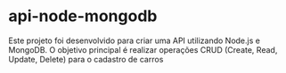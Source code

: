 # api-node-mongodb
Este projeto foi desenvolvido para criar uma API utilizando Node.js e MongoDB. O objetivo principal é realizar operações CRUD (Create, Read, Update, Delete) para o cadastro de carros

